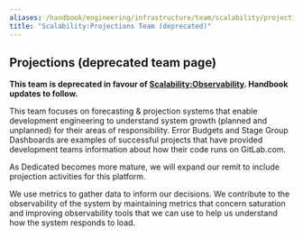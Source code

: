 ```yaml
---
aliases: /handbook/engineering/infrastructure/team/scalability/projections.html
title: "Scalability:Projections Team (deprecated)"
---
```


## Projections (deprecated team page)

**This team is deprecated in favour of [Scalability:Observability](../observability). Handbook updates to follow.**

This team focuses on forecasting & projection systems that enable development engineering to understand
system growth (planned and unplanned) for their areas of responsibility. Error Budgets and Stage Group Dashboards
are examples of successful projects that have provided development teams information about how their code runs on GitLab.com.

As Dedicated becomes more mature, we will expand our remit to include projection activities for this platform.

We use metrics to gather data to inform our decisions. We contribute to the observability of the system by maintaining
metrics that concern saturation and improving observability tools that we can use to help us understand how the system
responds to load.

